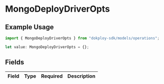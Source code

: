 # MongoDeployDriverOpts

## Example Usage

```typescript
import { MongoDeployDriverOpts } from "dokploy-sdk/models/operations";

let value: MongoDeployDriverOpts = {};
```

## Fields

| Field       | Type        | Required    | Description |
| ----------- | ----------- | ----------- | ----------- |